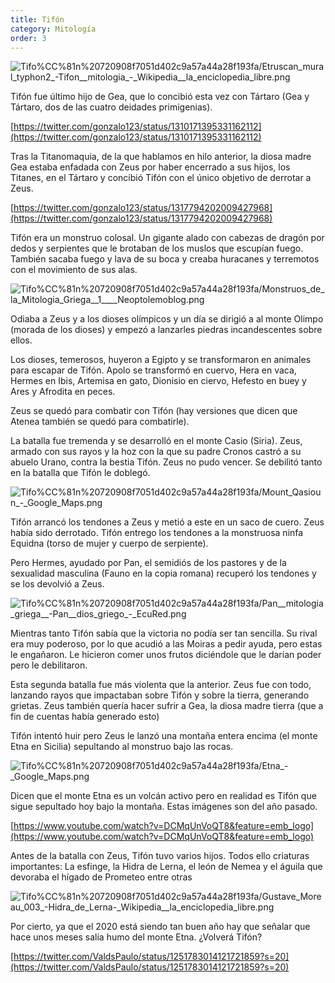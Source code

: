 ```yaml
---
title: Tifón
category: Mitología
order: 3
---
```


![Tifo%CC%81n%20720908f7051d402c9a57a44a28f193fa/Etruscan_mural_typhon2_-_Tifon__mitologia__-_Wikipedia__la_enciclopedia_libre.png](Tifo%CC%81n%20720908f7051d402c9a57a44a28f193fa/Etruscan_mural_typhon2_-_Tifon__mitologia__-_Wikipedia__la_enciclopedia_libre.png)

Tifón fue último hijo de Gea, que lo concibió esta vez con Tártaro (Gea y Tártaro, dos de las cuatro deidades primigenias).

[https://twitter.com/gonzalo123/status/1310171395331162112](https://twitter.com/gonzalo123/status/1310171395331162112)

Tras la Titanomaquia, de la que hablamos en hilo anterior, la diosa madre Gea estaba enfadada con Zeus por haber encerrado a sus hijos, los Titanes, en el Tártaro y concibió Tifón con el único objetivo de derrotar a Zeus.

[https://twitter.com/gonzalo123/status/1317794202009427968](https://twitter.com/gonzalo123/status/1317794202009427968)

Tifón era un monstruo colosal. Un gigante alado con cabezas de dragón por dedos y serpientes que le brotaban de los muslos que escupían fuego. También sacaba fuego y lava de su boca y creaba huracanes y terremotos con el movimiento de sus alas.

![Tifo%CC%81n%20720908f7051d402c9a57a44a28f193fa/Monstruos_de_la_Mitologia_Griega__1____Neoptolemoblog.png](Tifo%CC%81n%20720908f7051d402c9a57a44a28f193fa/Monstruos_de_la_Mitologia_Griega__1____Neoptolemoblog.png)

Odiaba a Zeus y a los dioses olímpicos y un día se dirigió a al monte Olimpo (morada de los dioses) y empezó a lanzarles piedras incandescentes sobre ellos.

Los dioses, temerosos, huyeron a Egipto y se transformaron en animales para escapar de Tifón. Apolo se transformó en cuervo, Hera en vaca, Hermes en Ibis, Artemisa en gato, Dionisio en ciervo, Hefesto en buey y Ares y Afrodita en peces.

Zeus se quedó para combatir con Tifón (hay versiones que dicen que Atenea también se quedó para combatirle).

La batalla fue tremenda y se desarrolló en el monte Casio (Siria). Zeus, armado con sus rayos y la hoz con la que su padre Cronos castró a su abuelo Urano, contra la bestia Tifón. Zeus no pudo vencer. Se debilitó tanto en la batalla que Tifón le doblegó.

![Tifo%CC%81n%20720908f7051d402c9a57a44a28f193fa/Mount_Qasioun_-_Google_Maps.png](Tifo%CC%81n%20720908f7051d402c9a57a44a28f193fa/Mount_Qasioun_-_Google_Maps.png)

Tifón arrancó los tendones a Zeus y metió a este en un saco de cuero. Zeus había sido derrotado. Tifón entrego los tendones a la monstruosa ninfa Equidna (torso de mujer y cuerpo de serpiente).

Pero Hermes, ayudado por Pan, el semidiós de los pastores y de la sexualidad masculina (Fauno en la copia romana) recuperó los tendones y se los devolvió a Zeus.

![Tifo%CC%81n%20720908f7051d402c9a57a44a28f193fa/Pan__mitologia_griega__-_Pan__dios_griego__-_EcuRed.png](Tifo%CC%81n%20720908f7051d402c9a57a44a28f193fa/Pan__mitologia_griega__-_Pan__dios_griego__-_EcuRed.png)

Mientras tanto Tifón sabía que la victoria no podía ser tan sencilla. Su rival era muy poderoso, por lo que acudió a las Moiras a pedir ayuda, pero estas le engañaron. Le hicieron comer unos frutos diciéndole que le darían poder pero le debilitaron.

Esta segunda batalla fue más violenta que la anterior. Zeus fue con todo, lanzando rayos que impactaban sobre Tifón y sobre la tierra, generando grietas. Zeus también quería hacer sufrir a Gea, la diosa madre tierra (que a fin de cuentas había generado esto)

Tifón intentó huir pero Zeus le lanzó una montaña entera encima (el monte Etna en Sicilia) sepultando al monstruo bajo las rocas. 

![Tifo%CC%81n%20720908f7051d402c9a57a44a28f193fa/Etna_-_Google_Maps.png](Tifo%CC%81n%20720908f7051d402c9a57a44a28f193fa/Etna_-_Google_Maps.png)

Dicen que el monte Etna es un volcán activo pero en realidad es Tifón que sigue sepultado hoy bajo la montaña. Estas imágenes son del año pasado.

[https://www.youtube.com/watch?v=DCMqUnVoQT8&feature=emb_logo](https://www.youtube.com/watch?v=DCMqUnVoQT8&feature=emb_logo)

Antes de la batalla con Zeus, Tifón tuvo varios hijos. Todos ello criaturas importantes: La esfinge, la Hidra de Lerna, el león de Nemea y el águila que devoraba el hígado de Prometeo entre otras

![Tifo%CC%81n%20720908f7051d402c9a57a44a28f193fa/Gustave_Moreau_003_-_Hidra_de_Lerna_-_Wikipedia__la_enciclopedia_libre.png](Tifo%CC%81n%20720908f7051d402c9a57a44a28f193fa/Gustave_Moreau_003_-_Hidra_de_Lerna_-_Wikipedia__la_enciclopedia_libre.png)

Por cierto, ya que el 2020 está siendo tan buen año hay que señalar que hace unos meses salía humo del monte Etna. ¿Volverá Tifón?

[https://twitter.com/ValdsPaulo/status/1251783014121721859?s=20](https://twitter.com/ValdsPaulo/status/1251783014121721859?s=20)